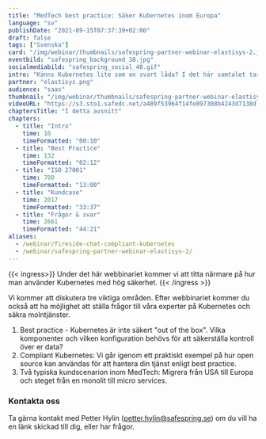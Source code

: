 ```yaml
---
title: "MedTech best practice: Säker Kubernetes inom Europa"
language: "sv"
publishDate: "2021-09-15T07:37:39+02:00"
draft: false
tags: ["Svenska"]
card: "/img/webinar/thumbnails/safespring-partner-webinar-elastisys-2.jpg"
eventbild: "safespring_background_38.jpg"
socialmediabild: "safespring_social_40.gif"
intro: "Känns Kubernetes lite som en svart låda? I det här samtalet tar vi upp hur du använder Kubernetes i produktion på ett säkert sätt."
partner: "elastisys.png"
audience: "saas"
thumbnail: "/img/webinar/thumbnails/safespring-partner-webinar-elastisys-2.jpg"
videoURL: "https://s3.sto1.safedc.net/a489f53964f14fe897308b4243d7138d:processedvideos/safespring-partner-webinar-elastisys-2/master.m3u8"
chaptersTitle: "I detta avsnitt"
chapters:
  - title: "Intro"
    time: 10
    timeFormatted: "00:10"
  - title: "Best Practice"
    time: 132
    timeFormatted: "02:12"
  - title: "ISO 27001"
    time: 780
    timeFormatted: "13:00"
  - title: "Kundcase"
    time: 2017
    timeFormatted: "33:37"
  - title: "Frågor & svar"
    time: 2661
    timeFormatted: "44:21"
aliases:
  - /webinar/fireside-chat-compliant-kubernetes
  - /webinar/safespring-partner-webinar-elastisys-2/
---
```


{{< ingress>}}
Under det här webbinariet kommer vi att titta närmare på hur man använder Kubernetes med hög säkerhet.
{{< /ingress >}}

Vi kommer att diskutera tre viktiga områden. Efter webbinariet kommer du också att ha möjlighet att ställa frågor till våra experter på Kubernetes och säkra molntjänster.

1. Best practice - Kubernetes är inte säkert "out of the box". Vilka komponenter och vilken konfiguration behövs för att säkerställa kontroll över er data?
2. Compliant Kubernetes: Vi går igenom ett praktiskt exempel på hur open source kan användas för att hantera din tjänst enligt best practice.
3. Två typiska kundscenarion inom MedTech: Migrera från USA till Europa och steget från en monolit till micro services.

### Kontakta oss

Ta gärna kontakt med Petter Hylin (petter.hylin@safespring.se) om du vill ha en länk skickad till dig, eller har frågor.
